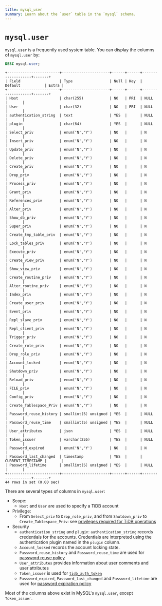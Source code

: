 ```yaml
---
title: mysql_user
summary: Learn about the `user` table in the `mysql` schema.
---
```


# `mysql.user`

`mysql.user` is a frequently used system table. You can display the columns of `mysql.user` by:

```sql
DESC mysql.user;
```

```
+------------------------+----------------------+------+------+-------------------+-------+
| Field                  | Type                 | Null | Key  | Default           | Extra |
+------------------------+----------------------+------+------+-------------------+-------+
| Host                   | char(255)            | NO   | PRI  | NULL              |       |
| User                   | char(32)             | NO   | PRI  | NULL              |       |
| authentication_string  | text                 | YES  |      | NULL              |       |
| plugin                 | char(64)             | YES  |      | NULL              |       |
| Select_priv            | enum('N','Y')        | NO   |      | N                 |       |
| Insert_priv            | enum('N','Y')        | NO   |      | N                 |       |
| Update_priv            | enum('N','Y')        | NO   |      | N                 |       |
| Delete_priv            | enum('N','Y')        | NO   |      | N                 |       |
| Create_priv            | enum('N','Y')        | NO   |      | N                 |       |
| Drop_priv              | enum('N','Y')        | NO   |      | N                 |       |
| Process_priv           | enum('N','Y')        | NO   |      | N                 |       |
| Grant_priv             | enum('N','Y')        | NO   |      | N                 |       |
| References_priv        | enum('N','Y')        | NO   |      | N                 |       |
| Alter_priv             | enum('N','Y')        | NO   |      | N                 |       |
| Show_db_priv           | enum('N','Y')        | NO   |      | N                 |       |
| Super_priv             | enum('N','Y')        | NO   |      | N                 |       |
| Create_tmp_table_priv  | enum('N','Y')        | NO   |      | N                 |       |
| Lock_tables_priv       | enum('N','Y')        | NO   |      | N                 |       |
| Execute_priv           | enum('N','Y')        | NO   |      | N                 |       |
| Create_view_priv       | enum('N','Y')        | NO   |      | N                 |       |
| Show_view_priv         | enum('N','Y')        | NO   |      | N                 |       |
| Create_routine_priv    | enum('N','Y')        | NO   |      | N                 |       |
| Alter_routine_priv     | enum('N','Y')        | NO   |      | N                 |       |
| Index_priv             | enum('N','Y')        | NO   |      | N                 |       |
| Create_user_priv       | enum('N','Y')        | NO   |      | N                 |       |
| Event_priv             | enum('N','Y')        | NO   |      | N                 |       |
| Repl_slave_priv        | enum('N','Y')        | NO   |      | N                 |       |
| Repl_client_priv       | enum('N','Y')        | NO   |      | N                 |       |
| Trigger_priv           | enum('N','Y')        | NO   |      | N                 |       |
| Create_role_priv       | enum('N','Y')        | NO   |      | N                 |       |
| Drop_role_priv         | enum('N','Y')        | NO   |      | N                 |       |
| Account_locked         | enum('N','Y')        | NO   |      | N                 |       |
| Shutdown_priv          | enum('N','Y')        | NO   |      | N                 |       |
| Reload_priv            | enum('N','Y')        | NO   |      | N                 |       |
| FILE_priv              | enum('N','Y')        | NO   |      | N                 |       |
| Config_priv            | enum('N','Y')        | NO   |      | N                 |       |
| Create_Tablespace_Priv | enum('N','Y')        | NO   |      | N                 |       |
| Password_reuse_history | smallint(5) unsigned | YES  |      | NULL              |       |
| Password_reuse_time    | smallint(5) unsigned | YES  |      | NULL              |       |
| User_attributes        | json                 | YES  |      | NULL              |       |
| Token_issuer           | varchar(255)         | YES  |      | NULL              |       |
| Password_expired       | enum('N','Y')        | NO   |      | N                 |       |
| Password_last_changed  | timestamp            | YES  |      | CURRENT_TIMESTAMP |       |
| Password_lifetime      | smallint(5) unsigned | YES  |      | NULL              |       |
+------------------------+----------------------+------+------+-------------------+-------+
44 rows in set (0.00 sec)
```

There are several types of columns in `mysql.user`:

* Scope:
  * `Host` and `User` are used to specify a TiDB account
* Privilege:
  * From `Select_priv` to `Drop_role_priv`, and from `Shutdown_priv` to `Create_Tablespace_Priv`: see [privileges required for TiDB operations](/privilege-management.md#privileges-required-for-tidb-operations)
* Security
  * `authentication_string` and `plugin`: `authentication_string` records credentials for the accounts. Credentials are interpreted using the authentication plugin named in the `plugin` column.
  * `Account_locked` records the account locking state.
  * `Password_reuse_history` and `Password_reuse_time` are used for [password reuse policy](/password-management.md#password-reuse-policy)
  * `User_attributes` provides information about user comments and user attributes
  * `Token_issuer` is used for [`tidb_auth_token`](/security-compatibility-with-mysql.md#tidb_auth_token)
  * `Password_expired`, `Password_last_changed` and `Password_lifetime` are used for [password expiration policy](/password-management.md#password-expiration-policy)

Most of the columns above exist in MySQL's `mysql.user`, except `Token_issuer`.